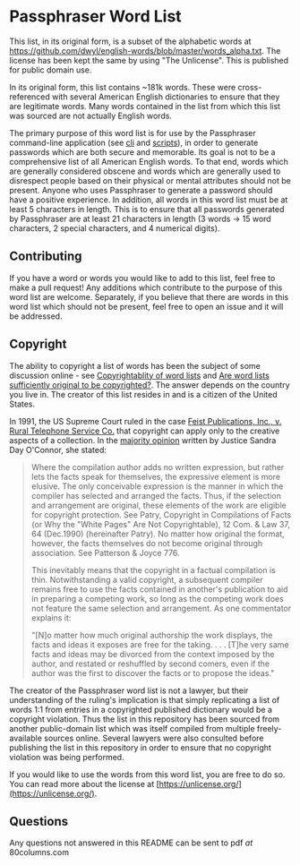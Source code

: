# Passphraser Word List
This list, in its original form, is a subset of the alphabetic words at https://github.com/dwyl/english-words/blob/master/words_alpha.txt. The license has been kept the same by using "The Unlicense". This is published for public domain use.

In its original form, this list contains ~181k words. These were cross-referenced with several American English dictionaries to ensure that they are legitimate words. Many words contained in the list from which this list was sourced are not actually English words.

The primary purpose of this word list is for use by the Passphraser command-line application (see [cli](https://github.com/80columns/passphraser-cli) and [scripts](https://github.com/80columns/passphraser-scripts)), in order to generate passwords which are both secure and memorable. Its goal is not to be a comprehensive list of all American English words. To that end, words which are generally considered obscene and words which are generally used to disrespect people based on their physical or mental attributes should not be present. Anyone who uses Passphraser to generate a password should have a positive experience. In addition, all words in this word list must be at least 5 characters in length. This is to ensure that all passwords generated by Passphraser are at least 21 characters in length (3 words -> 15 word characters, 2 special characters, and 4 numerical digits).

## Contributing
If you have a word or words you would like to add to this list, feel free to make a pull request! Any additions which contribute to the purpose of this word list are welcome. Separately, if you believe that there are words in this word list which should not be present, feel free to open an issue and it will be addressed.

## Copyright
The ability to copyright a list of words has been the subject of some discussion online - see [Copyrightablity of word lists](https://opensource.stackexchange.com/questions/10670/copyrightablity-of-word-lists) and [Are word lists sufficiently original to be copyrighted?](https://sts10.github.io/2023/05/04/copyrighting-word-lists.html). The answer depends on the country you live in. The creator of this list resides in and is a citizen of the United States.

In 1991, the US Supreme Court ruled in the case [Feist Publications, Inc., v. Rural Telephone Service Co.](https://en.wikipedia.org/wiki/Feist_Publications,_Inc.,_v._Rural_Telephone_Service_Co.) that copyright can apply only to the creative aspects of a collection. In the [majority opinion](https://supreme.justia.com/cases/federal/us/499/340/) written by Justice Sandra Day O'Connor, she stated:

> Where the compilation author adds no written expression, but rather lets the facts speak for themselves, the expressive element is more elusive. The only conceivable expression is the manner in which the compiler has selected and arranged the facts. Thus, if the selection and arrangement are original, these elements of the work are eligible for copyright protection. See Patry, Copyright in Compilations of Facts (or Why the "White Pages" Are Not Copyrightable), 12 Com. & Law 37, 64 (Dec.1990) (hereinafter Patry). No matter how original the format, however, the facts themselves do not become original through association. See Patterson & Joyce 776.
>
> This inevitably means that the copyright in a factual compilation is thin. Notwithstanding a valid copyright, a subsequent compiler remains free to use the facts contained in another's publication to aid in preparing a competing work, so long as the competing work does not feature the same selection and arrangement. As one commentator explains it:
>
> "[N]o matter how much original authorship the work displays, the facts and ideas it exposes are free for the taking. . . . [T]he very same facts and ideas may be divorced from the context imposed by the author, and restated or reshuffled by second comers, even if the author was the first to discover the facts or to propose the ideas."

The creator of the Passphraser word list is not a lawyer, but their understanding of the ruling's implication is that simply replicating a list of words 1:1 from entries in a copyrighted published dictionary would be a copyright violation. Thus the list in this repository has been sourced from another public-domain list which was itself compiled from multiple freely-available sources online. Several lawyers were also consulted before publishing the list in this repository in order to ensure that no copyright violation was being performed.

If you would like to use the words from this word list, you are free to do so. You can read more about the license at [https://unlicense.org/](https://unlicense.org/).

## Questions
Any questions not answered in this README can be sent to pdf _at_ 80columns.com
